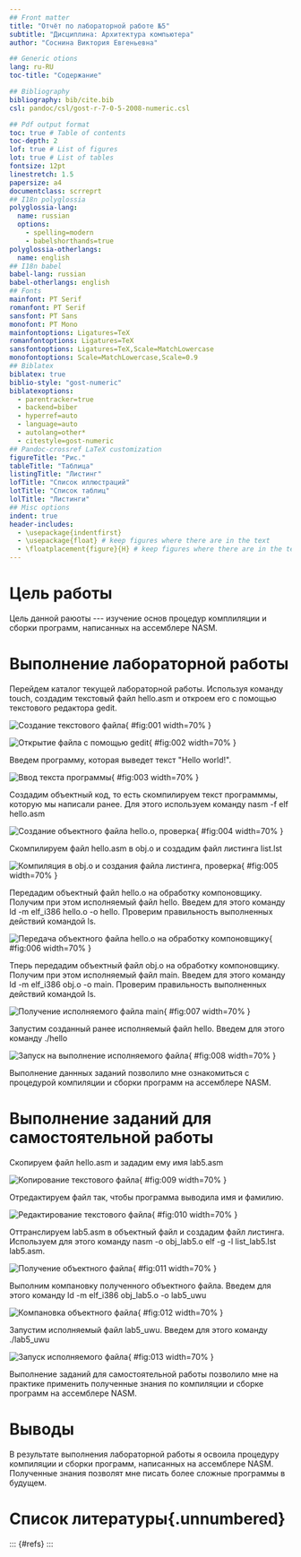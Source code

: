 ```yaml
---
## Front matter
title: "Отчёт по лабораторной работе №5"
subtitle: "Дисциплина: Архитектура компьютера"
author: "Соснина Виктория Евгеньевна"

## Generic otions
lang: ru-RU
toc-title: "Содержание"

## Bibliography
bibliography: bib/cite.bib
csl: pandoc/csl/gost-r-7-0-5-2008-numeric.csl

## Pdf output format
toc: true # Table of contents
toc-depth: 2
lof: true # List of figures
lot: true # List of tables
fontsize: 12pt
linestretch: 1.5
papersize: a4
documentclass: scrreprt
## I18n polyglossia
polyglossia-lang:
  name: russian
  options:
	- spelling=modern
	- babelshorthands=true
polyglossia-otherlangs:
  name: english
## I18n babel
babel-lang: russian
babel-otherlangs: english
## Fonts
mainfont: PT Serif
romanfont: PT Serif
sansfont: PT Sans
monofont: PT Mono
mainfontoptions: Ligatures=TeX
romanfontoptions: Ligatures=TeX
sansfontoptions: Ligatures=TeX,Scale=MatchLowercase
monofontoptions: Scale=MatchLowercase,Scale=0.9
## Biblatex
biblatex: true
biblio-style: "gost-numeric"
biblatexoptions:
  - parentracker=true
  - backend=biber
  - hyperref=auto
  - language=auto
  - autolang=other*
  - citestyle=gost-numeric
## Pandoc-crossref LaTeX customization
figureTitle: "Рис."
tableTitle: "Таблица"
listingTitle: "Листинг"
lofTitle: "Список иллюстраций"
lotTitle: "Список таблиц"
lolTitle: "Листинги"
## Misc options
indent: true
header-includes:
  - \usepackage{indentfirst}
  - \usepackage{float} # keep figures where there are in the text
  - \floatplacement{figure}{H} # keep figures where there are in the text
---
```


# Цель работы

Цель данной раюоты --- изучение основ процедур комплиляции и сборки программ, написанных на ассемблере NASM.

# Выполнение лабораторной работы

Перейдем каталог текущей лабораторной работы. Используя команду  touch, создадим текстовый файл hello.asm и откроем его с помощью текстового редактора gedit.

![Создание текстового файла](image/5_1.png){ #fig:001 width=70% }

![Открытие файла с помощью gedit](image/5_2.png){ #fig:002 width=70% }

Введем программу, которая выведет текст "Hello world!".

![Ввод текста программы](image/5_3.png){ #fig:003 width=70% }

Создадим объектный код, то есть скомпилируем текст программмы, которую мы написали ранее. Для этого используем команду nasm -f elf hello.asm

![Создание объектного файла hello.o, проверка](image/5_4.png){ #fig:004 width=70% }

Скомпилируем файл hello.asm в obj.o и создадим файл листинга list.lst

![Компиляция в obj.o и создания файла листинга, проверка](image/5_5.png){ #fig:005 width=70% }

Передадим объектный файл hello.o на обработку компоновщику. Получим при этом исполняемый файл hello. Введем для этого команду ld -m elf_i386 hello.o -o hello. Проверим правильность выполненных действий командой ls.

![Передача объектного файла hello.o на обработку компоновщику](image/5_6.png){ #fig:006 width=70% }

Тперь передадим объектный файл obj.o на обработку компоновщику. Получим при этом исполняемый файл main. Введем для этого команду ld -m elf_i386 obj.o -o main. Проверим правильность выполненных действий командой ls.

![Получение исполняемого файла main](image/5_7.png){ #fig:007 width=70% }

Запустим созданный ранее исполняемый файл hello. Введем для этого команду ./hello

![Запуск на выполнение исполняемого файла](image/5_8.png){ #fig:008 width=70% }

Выполнение даннных заданий позволило мне ознакомиться с процедурой компиляции и сборки программ на ассемблере NASM.

# Выполнение заданий для самостоятельной работы

Скопируем файл hello.asm и зададим ему имя lab5.asm

![Копирование текстового файла](image/5_9.png){ #fig:009 width=70% }

Отредактируем файл так, чтобы программа выводила имя и фамилию.

![Редактирование текстового файла](image/5_10.png){ #fig:010 width=70% }

Оттранслируем lab5.asm в объектный файл и создадим файл листинга. Используем для этого команду nasm -o obj_lab5.o elf -g -l list_lab5.lst lab5.asm.

![Получение объектного файла](image/5_11.png){ #fig:011 width=70% }

Выполним компановку полученного объектного файла. Введем для этого команду ld -m elf_i386 obj_lab5.o -o lab5_uwu

![Компановка объектного файла](image/5_12.png){ #fig:012 width=70% }

Запустим исполняемый файл lab5_uwu. Введем для этого команду ./lab5_uwu

![Запуск исполняемого файла](image/5_13.png){ #fig:013 width=70% }

Выполнение заданий для самостоятельной работы позволило мне на практике применить полученные знания по компиляции и сборке программ на ассемблере NASM.

# Выводы

В результате выполнения лабораторной работы я освоила процедуру компиляции и сборки программ, написанных на ассемблере NASM. Полученные знания позволят мне писать более сложные программы в будущем.


# Список литературы{.unnumbered}

::: {#refs}
:::
